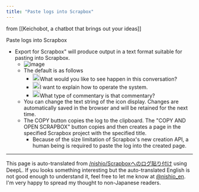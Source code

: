 ```yaml
---
title: "Paste logs into Scrapbox"
---
```


from  [[Keichobot, a chatbot that brings out your ideas]]

Paste logs into Scrapbox
- Export for Scrapbox" will produce output in a text format suitable for pasting into Scrapbox.
    - ![image](https://gyazo.com/c77daf30b79649197a16b0426ccaa02d/thumb/1000)
    - The default is as follows
        - <img src='https://scrapbox.io/api/pages/nishio/kei/icon' alt='/nishio/kei.icon' height="19.5"/>What would you like to see happen in this conversation?
        - <img src='https://scrapbox.io/api/pages/nishio/human/icon' alt='/nishio/human.icon' height="19.5"/>I want to explain how to operate the system.
        - <img src='https://scrapbox.io/api/pages/nishio/kei/icon' alt='/nishio/kei.icon' height="19.5"/>What type of commentary is that commentary?
    - You can change the text string of the icon display. Changes are automatically saved in the browser and will be retained for the next time.
    - The COPY button copies the log to the clipboard. The "COPY AND OPEN SCRAPBOX" button copies and then creates a page in the specified Scrapbox project with the specified title.
        - Because of the size limitation of Scrapbox's new creation API, a human being is required to paste the log into the created page.

---
This page is auto-translated from [/nishio/Scrapboxへのログ貼り付け](https://scrapbox.io/nishio/Scrapboxへのログ貼り付け) using DeepL. If you looks something interesting but the auto-translated English is not good enough to understand it, feel free to let me know at [@nishio_en](https://twitter.com/nishio_en). I'm very happy to spread my thought to non-Japanese readers.